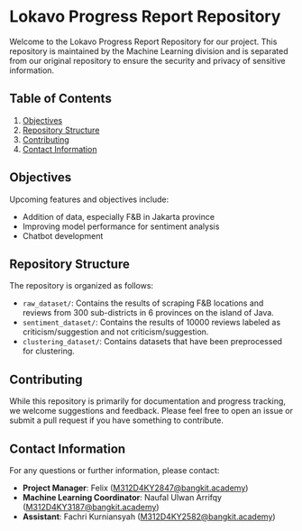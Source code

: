 # Lokavo Progress Report Repository

Welcome to the Lokavo Progress Report Repository for our project. This repository is maintained by the Machine Learning division and is separated from our original repository to ensure the security and privacy of sensitive information.

## Table of Contents

1. [Objectives](#objectives)
2. [Repository Structure](#repository-structure)
3. [Contributing](#contributing)
4. [Contact Information](#contact-information)

## Objectives

Upcoming features and objectives include:

- Addition of data, especially F&B in Jakarta province
- Improving model performance for sentiment analysis
- Chatbot development

## Repository Structure

The repository is organized as follows:

- `raw_dataset/`: Contains the results of scraping F&B locations and reviews from 300 sub-districts in 6 provinces on the island of Java.
- `sentiment_dataset/`: Contains the results of 10000 reviews labeled as criticism/suggestion and not criticism/suggestion.
- `clustering_dataset/`: Contains datasets that have been preprocessed for clustering.

## Contributing

While this repository is primarily for documentation and progress tracking, we welcome suggestions and feedback. Please feel free to open an issue or submit a pull request if you have something to contribute.

## Contact Information

For any questions or further information, please contact:

- **Project Manager**: Felix (M312D4KY2847@bangkit.academy)
- **Machine Learning Coordinator**: Naufal Ulwan Arrifqy (M312D4KY3187@bangkit.academy)
- **Assistant**: Fachri Kurniansyah (M312D4KY2582@bangkit.academy)
